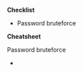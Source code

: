 <b>Checklist</b>

<ul>
  <li>Password bruteforce</li>
</ul>

<b>Cheatsheet</b>

Password bruteforce

<ul>
  <li></li>
</ul>
